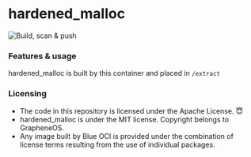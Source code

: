 # hardened_malloc

![Build, scan & push](https://github.com/Blue-OCI/hardened_malloc/actions/workflows/build.yml/badge.svg)

### Features & usage
hardened_malloc is built by this container and placed in `/extract`

### Licensing
- The code in this repository is licensed under the Apache License. 😇
- hardened_malloc is under the MIT license. Copyright belongs to GrapheneOS.
- Any image built by Blue OCI is provided under the combination of license terms resulting from the use of individual packages.
